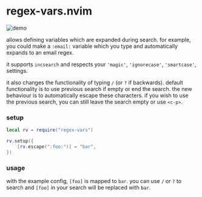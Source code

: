 regex-vars.nvim
===============

![demo](https://github.com/jake-stewart/regex-vars.nvim/assets/83528263/ef6100aa-baf1-4272-99b0-d8a5d4496dca)

allows defining variables which are expanded during search. for example, you
could make a `:email:` variable which you type and automatically expands to an
email regex.

it supports `incsearch` and respects your `'magic'`, `'ignorecase'`, `'smartcase'`, settings.

it also changes the functionality of typing `/` (or `?` if backwards). default
functionality is to use previous search if empty or end the search. the new behaviour
is to automatically escape these characters. if you wish to use the previous
search, you can still leave the search empty or use `<c-p>`.


### setup
```lua
local rv = require("regex-vars")

rv.setup({
    [rv.escape(":foo:")] = "bar",
})
```

### usage
with the example config, `[foo]` is mapped to `bar`. you can use `/` or `?` to
search and `[foo]` in your search will be replaced with `bar`.
